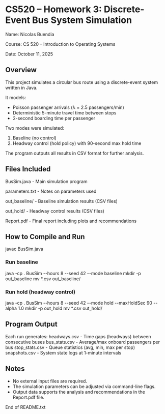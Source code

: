 # CS520 – Homework 3: Discrete-Event Bus System Simulation
Name: Nicolas Buendia

Course: CS 520 – Introduction to Operating Systems

Date: October 11, 2025

## Overview

This project simulates a circular bus route using a discrete-event system written in Java.

It models:
- Poisson passenger arrivals (λ = 2.5 passengers/min)
- Deterministic 5-minute travel time between stops
- 2-second boarding time per passenger

Two modes were simulated:
1. Baseline (no control)
2. Headway control (hold policy) with 90-second max hold time

The program outputs all results in CSV format for further analysis.

## Files Included

BusSim.java           - Main simulation program

parameters.txt        - Notes on parameters used

out_baseline/         - Baseline simulation results (CSV files)

out_hold/             - Headway control results (CSV files)

Report.pdf            - Final report including plots and recommendations


## How to Compile and Run

javac BusSim.java

### Run baseline
java -cp . BusSim --hours 8 --seed 42 --mode baseline
mkdir -p out_baseline
mv *.csv out_baseline/

### Run hold (headway control)
java -cp . BusSim --hours 8 --seed 42 --mode hold --maxHoldSec 90 --alpha 1.0
mkdir -p out_hold
mv *.csv out_hold/

## Program Output

Each run generates:
  headways.csv   - Time gaps (headways) between consecutive buses
  bus_stats.csv  - Average/max onboard passengers per bus
  stop_stats.csv - Queue statistics (avg, min, max per stop)
  snapshots.csv  - System state logs at 1-minute intervals

## Notes

- No external input files are required.
- The simulation parameters can be adjusted via command-line flags.
- Output data supports the analysis and recommendations in the Report.pdf file.

End of README.txt
